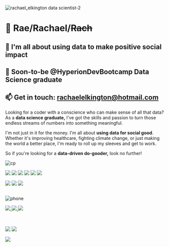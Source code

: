![rachael_elkington data scientist-2](https://github.com/ELKS1985/ELKS1985/assets/127788109/4f65575f-bcd9-4232-8428-950c9a6e7af7)



# 👋  Rae/Rachael/~~Rach~~
## 👀 I'm all about using data to make positive social impact
## 🌱 Soon-to-be @HyperionDevBootcamp Data Science graduate 
## 📫 Get in touch: rachaelelkington@hotmail.com


Looking for a coder with a conscience who can make sense of all that data? As a **data science graduate,** I've got the skills and passion to turn those endless streams of numbers into something meaningful. 

I'm not just in it for the money. I'm all about **using data for social good**. Whether it's improving healthcare, fighting climate change, or just making the world a better place, I'm ready to roll up my sleeves and get to work. 

So if you're looking for a **data-driven do-gooder,** look no further!

![cp](https://github.com/ELKS1985/ELKS1985/assets/127788109/cb978393-9e9e-4e28-a347-b719cff1064a)


<!--  https://ELKS1985.github.io/portfolio/  -->

<img src="https://img.shields.io/badge/-Python-blue?style=flat-square&logo=c"/>
<img src="https://img.shields.io/badge/-HTML5-E34F26?style=flat-square&logo=html5&logoColor=white"/>
<img src="https://img.shields.io/badge/-CSS3-1572B6?style=flat-square&logo=css3"/>
<img src="https://img.shields.io/badge/-MySQL-black?style=flat-square&logo=mysql"/>
<img src="https://img.shields.io/badge/-Git-black?style=flat-square&logo=git"/>
<img src="https://img.shields.io/badge/-GitHub-black?style=flat-square&logo=github"/>
</p>
 
<img src="https://badges.pufler.dev/visits/ELKS1985/ELKS1985"/> 
<!-- <img src="https://badges.pufler.dev/years/ELKS1985"/> -->
<img src="https://badges.pufler.dev/repos/ELKS1985"/>
<img src="https://badges.pufler.dev/commits/monthly/ELKS1985" />
<h2 Technology Stack <img src="https://github.com/ELKS1985/ELKS1985/blob/main/images/laptop.gif" width="50"></h2>

</p>

![phone](https://github.com/ELKS1985/ELKS1985/assets/127788109/e5a3d25a-2537-4a5c-b4b9-f10f3852ea55)





<!-- <img src="https://img.shields.io/badge/-ELKS1985-purple?style=flat-square&logo=instagram&logoColor=white&link=https://www.instagram.com/pinkdogg307/"/> -->
<a href="mailto: rachaelelkington@hotmail.com">
<img src="https://img.shields.io/badge/-rachaelelkington-blue?style=flat square&logo=Microsoft&logoColor=white&link=mailto:rachaelelkington@hotmail.com"/>
</a>
<a href="https://www.linkedin.com/in/ELKS1985-698a18142/">
<img src="https://img.shields.io/badge/-Rachael Joan Elkington-blue?style=flat-square&logo=Linkedin&logoColor=white&link=https://www.linkedin.com/in/rachaeljoan"/>
</a>
<a href="https://twitter.com/raejoancreative">
<img src="https://img.shields.io/badge/-raejoancreative-blue?style=flat-square&logo=twitter&logoColor=white&link=https://twitter.com/raejoancreative"/>
</a>
</p>
<h2 My Contribution Graph <img src="https://media.giphy.com/media/xUA7aZeLE2e0P7Znz2/giphy.gif" width="50">
</h2>
<p
</p>

<h2
  My Github Stats<img src="https://media.giphy.com/media/VgCDAzcKvsR6OM0uWg/giphy.gif" width="50">
</h2>
 
<br>
<img  src = "https://github-readme-stats.vercel.app/api?username=ELKS1985&show_icons=true&theme=radical&line_height=27">
<img src = "https://github-readme-stats.vercel.app/api/top-langs/?username=ELKS1985&hide=html,css,java,shaderlab,kotlin,hlsl&theme=radical">
</p>
<img  src="https://github-readme-streak-stats.herokuapp.com/?user=ELKS1985&show_icons=true&locale=en&layout=compact&theme=radical&line_height=0" />
</p> 
